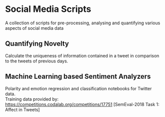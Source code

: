 # Social Media Scripts
A collection of scripts for pre-processing, analysing and quantifying various aspects of social media data

## Quantifying Novelty
Calculate the uniqueness of information contained in a tweet in comparison to the tweets of previous days.

## Machine Learning based Sentiment Analyzers
Polarity and emotion regression and classification notebooks for Twitter data.<br />
Training data provided by: https://competitions.codalab.org/competitions/17751 [SemEval-2018 Task 1: Affect in Tweets]
